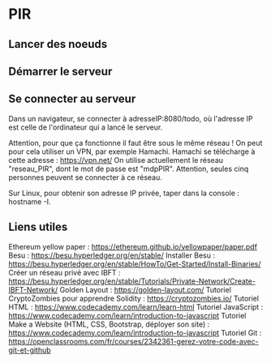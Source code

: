 # PIR

## Lancer des noeuds

## Démarrer le serveur

## Se connecter au serveur
Dans un navigateur, se connecter à adresseIP:8080/todo, où l'adresse IP est celle de l'ordinateur qui a lancé le serveur. 

Attention, pour que ça fonctionne il faut être sous le même réseau !
On peut pour cela utiliser un VPN, par exemple Hamachi. 
Hamachi se télécharge à cette adresse : https://vpn.net/
On utilise actuellement le réseau "reseau_PIR", dont le mot de passe est "mdpPIR". Attention, seules cinq personnes peuvent se connecter à ce réseau.

Sur Linux, pour obtenir son adresse IP privée, taper dans la console : hostname -I.

## Liens utiles
Ethereum yellow paper : https://ethereum.github.io/yellowpaper/paper.pdf <br>
Besu : https://besu.hyperledger.org/en/stable/
Installer Besu : https://besu.hyperledger.org/en/stable/HowTo/Get-Started/Install-Binaries/
Créer un réseau privé avec IBFT : https://besu.hyperledger.org/en/stable/Tutorials/Private-Network/Create-IBFT-Network/
Golden Layout : https://golden-layout.com/
Tutoriel CryptoZombies pour apprendre Solidity : https://cryptozombies.io/
Tutoriel HTML : https://www.codecademy.com/learn/learn-html
Tutoriel JavaScript : https://www.codecademy.com/learn/introduction-to-javascript
Tutoriel Make a Website (HTML, CSS, Bootstrap, déployer son site) : https://www.codecademy.com/learn/introduction-to-javascript
Tutoriel Git : https://openclassrooms.com/fr/courses/2342361-gerez-votre-code-avec-git-et-github
